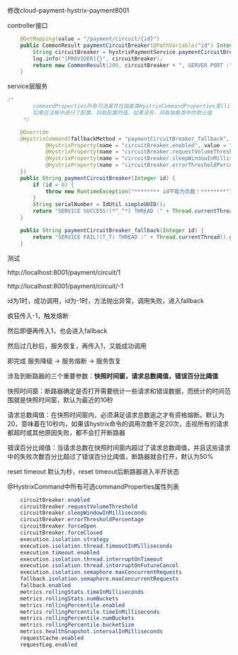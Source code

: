 修改cloud-payment-hystrix-payment8001



controller接口

```java
    @GetMapping(value = "/payment/circuit/{id}")
    public CommonResult paymentCircuitBreaker(@PathVariable("id") Integer id) {
        String circuitBreaker = hystrixPaymentService.paymentCircuitBreaker(id);
        log.info("[PROVIDER]{}", circuitBreaker);
        return new CommonResult(200, circuitBreaker + ", SERVER PORT :" + serverPort);
    }
```

service层服务

```java
/*
        commandProperties所有可选属性在抽象类HystrixCommandProperties里(line73)列出了明细，并进行了初始化默认值，
        如果在注解中进行了配置，则取配置的值，如果没有，则取抽象类中的默认值
     */

    @Override
    @HystrixCommand(fallbackMethod = "paymentCircuitBreaker_fallback", commandProperties = {
            @HystrixProperty(name = "circuitBreaker.enabled", value = "true"),//是否启用断路器
            @HystrixProperty(name = "circuitBreaker.requestVolumeThreshold", value = "10"),//请求次数
            @HystrixProperty(name = "circuitBreaker.sleepWindowInMilliseconds", value = "10000"),//时间窗口时长，单位毫秒，在这个时间内，10次请求里60%请求失败，则开启熔断
            @HystrixProperty(name = "circuitBreaker.errorThresholdPercentage", value = "60")//失败率达到多少后开启熔断
    })
    public String paymentCircuitBreaker(Integer id) {
        if (id < 0) {
            throw new RuntimeException("******** id不能为负数！********");
        }
        String serialNumber = IdUtil.simpleUUID();
        return "SERVICE SUCCESS!(*^_^*) THREAD :" + Thread.currentThread().getName() + ", serialNumber :" + serialNumber;
    }

    public String paymentCircuitBreaker_fallback(Integer id) {
        return "SERVICE FAIL!(T_T) THREAD :" + Thread.currentThread().getName() + ",paymentCircuitBreaker服务暂不可用，请稍后再试! ID :" + id;
    }
```



测试

http://localhost:8001/payment/circuit/1

http://localhost:8001/payment/circuit/-1

id为1时，成功调用，id为-1时，方法抛出异常，调用失败，进入fallback

疯狂传入-1，触发熔断

然后即便再传入1，也会进入fallback

然后过几秒后，服务恢复，再传入1，又能成功调用

即完成 服务降级 -> 服务熔断 -> 服务恢复





涉及到断路器的三个重要参数：**快照时间窗，请求总数阈值，错误百分比阈值**

快照时间窗：断路器确定是否打开需要统计一些请求和错误数据，而统计的时间范围就是快照时间窗，默认为最近的10秒

请求总数阈值：在快照时间窗内，必须满足请求总数逾之才有资格熔断。默认为20，意味着在10秒内，如果该hystrix命令的调用次数不足20次，击视所有的请求都超时或其他原因失败，都不会打开断路器

错误百分比阈值：当请求总数在快照时间窗内超过了请求总数阈值，并且这些请求中的失败次数百分比超过了错误百分比阈值，断路器就会打开，默认为50%

reset timeout 默认为秒，reset timeout后断路器进入半开状态



@HystrixCommand中所有可选commandProperties属性列表

```java
	circuitBreaker.enabled
    circuitBreaker.requestVolumeThreshold
    circuitBreaker.sleepWindowInMilliseconds
    circuitBreaker.errorThresholdPercentage
    circuitBreaker.forceOpen
    circuitBreaker.forceClosed
    execution.isolation.strategy
    execution.isolation.thread.timeoutInMilliseconds
    execution.timeout.enabled
    execution.isolation.thread.interruptOnTimeout
    execution.isolation.thread.interruptOnFutureCancel
    execution.isolation.semaphore.maxConcurrentRequests
    fallback.isolation.semaphore.maxConcurrentRequests
    fallback.enabled
    metrics.rollingStats.timeInMilliseconds
    metrics.rollingStats.numBuckets
    metrics.rollingPercentile.enabled
    metrics.rollingPercentile.timeInMilliseconds
    metrics.rollingPercentile.numBuckets
    metrics.rollingPercentile.bucketSize
    metrics.healthSnapshot.intervalInMilliseconds
    requestCache.enabled
    requestLog.enabled
```





